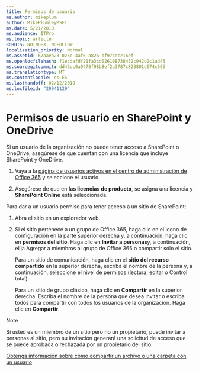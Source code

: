 ```yaml
---
title: Permisos de usuario
ms.author: mikeplum
author: MikePlumleyMSFT
ms.date: 5/21/2018
ms.audience: ITPro
ms.topic: article
ROBOTS: NOINDEX, NOFOLLOW
localization_priority: Normal
ms.assetid: 67aaea23-025c-4af6-a826-bf97cec216ef
ms.openlocfilehash: f1ecdafdf21fa3cd026108738432c942d2c1ad45
ms.sourcegitcommit: dd43cc0a9470f98b8ef2a3787c823801d674c666
ms.translationtype: MT
ms.contentlocale: es-ES
ms.lasthandoff: 02/12/2019
ms.locfileid: "29941129"
---
```

# <a name="user-permissions-in-sharepoint-and-onedrive"></a>Permisos de usuario en SharePoint y OneDrive

Si un usuario de la organización no puede tener acceso a SharePoint o OneDrive, asegúrese de que cuentan con una licencia que incluye SharePoint y OneDrive. 
  
1. Vaya a la [página de usuarios activos en el centro de administración de Office 365](https://portal.office.com/adminportal/home#/users) y seleccione el usuario. 
    
2. Asegúrese de que en **las licencias de producto**, se asigna una licencia y **SharePoint Online** está seleccionada. 
    
 Para dar a un usuario permiso para tener acceso a un sitio de SharePoint: 
  
1. Abra el sitio en un explorador web.
    
2. Si el sitio pertenece a un grupo de Office 365, haga clic en el icono de configuración en la parte superior derecha y, a continuación, haga clic en **permisos del sitio**. Haga clic en **Invitar a personas**y, a continuación, elija Agregar a miembros al grupo de Office 365 o compartir sólo el sitio. 
    
    Para un sitio de comunicación, haga clic en el **sitio del recurso compartido** en la superior derecha, escriba el nombre de la persona y, a continuación, seleccione el nivel de permisos (lectura, editar o Control total). 
    
    Para un sitio de grupo clásico, haga clic en **Compartir** en la superior derecha. Escriba el nombre de la persona que desea invitar o escriba todos para compartir con todos los usuarios de la organización. Haga clic en **Compartir**.
    
> [!NOTE]
> Si usted es un miembro de un sitio pero no un propietario, puede invitar a personas al sitio, pero su invitación generará una solicitud de acceso que se puede aprobada o rechazada por un propietario del sitio. 
  
[Obtenga información sobre cómo compartir un archivo o una carpeta con un usuario](https://go.microsoft.com/fwlink/?linkid=533408)
  

